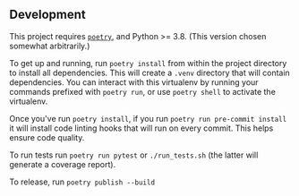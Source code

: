 

## Development

This project requires [`poetry`](https://python-poetry.org/docs/#installation), and Python >= 3.8.  (This version chosen somewhat arbitrarily.)

To get up and running, run `poetry install` from within the project directory to install all dependencies. This will create a `.venv` directory that will contain dependencies.  You can interact with this virtualenv by running your commands prefixed with `poetry run`, or use `poetry shell` to activate the virtualenv.

Once you've run `poetry install`, if you run `poetry run pre-commit install` it will install code linting hooks that will run on every commit.  This helps ensure code quality.

To run tests run `poetry run pytest` or `./run_tests.sh` (the latter will generate a coverage report).

To release, run `poetry publish --build`
